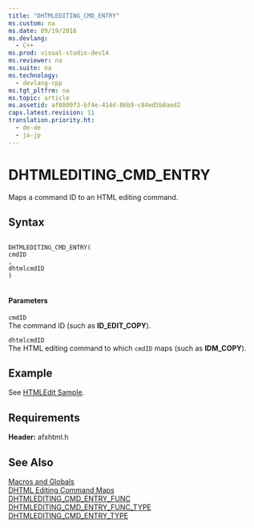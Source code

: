 ```yaml
---
title: "DHTMLEDITING_CMD_ENTRY"
ms.custom: na
ms.date: 09/19/2016
ms.devlang: 
  - C++
ms.prod: visual-studio-dev14
ms.reviewer: na
ms.suite: na
ms.technology: 
  - devlang-cpp
ms.tgt_pltfrm: na
ms.topic: article
ms.assetid: af0800f3-bf4e-414d-86b9-c84ed5b8aed2
caps.latest.revision: 11
translation.priority.ht: 
  - de-de
  - ja-jp
---
```

# DHTMLEDITING_CMD_ENTRY
Maps a command ID to an HTML editing command.  
  
## Syntax  
  
```  
  
DHTMLEDITING_CMD_ENTRY(  
cmdID  
,   
dhtmlcmdID  
)  
  
```  
  
#### Parameters  
 `cmdID`  
 The command ID (such as **ID_EDIT_COPY**).  
  
 `dhtmlcmdID`  
 The HTML editing command to which `cmdID` maps (such as **IDM_COPY**).  
  
## Example  
 See [HTMLEdit Sample](../vs140/Visual-C---Samples.md).  
  
## Requirements  
 **Header:** afxhtml.h  
  
## See Also  
 [Macros and Globals](../vs140/MFC-Macros-and-Globals.md)   
 [DHTML Editing Command Maps](../vs140/DHTML-Editing-Command-Maps.md)   
 [DHTMLEDITING_CMD_ENTRY_FUNC](../vs140/DHTMLEDITING_CMD_ENTRY_FUNC.md)   
 [DHTMLEDITING_CMD_ENTRY_FUNC_TYPE](../vs140/DHTMLEDITING_CMD_ENTRY_FUNC_TYPE.md)   
 [DHTMLEDITING_CMD_ENTRY_TYPE](../vs140/DHTMLEDITING_CMD_ENTRY_TYPE.md)